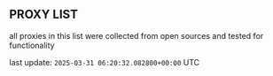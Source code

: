 ## PROXY LIST

all proxies in this list were collected from open sources and tested for functionality

last update: `2025-03-31 06:20:32.082800+00:00` UTC